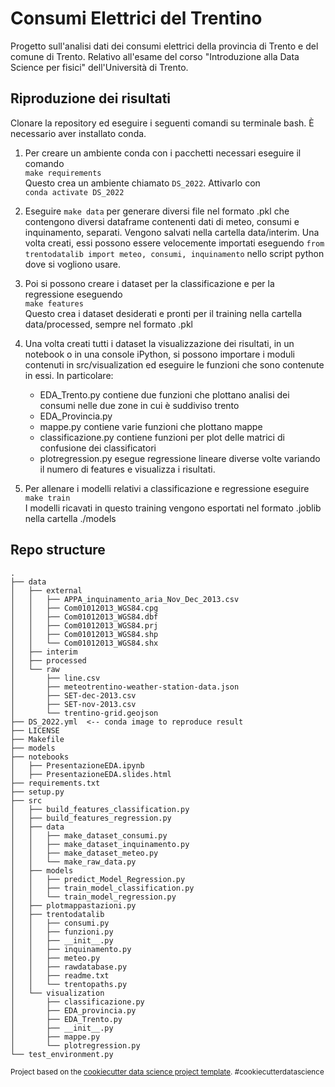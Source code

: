 Consumi Elettrici del Trentino
==============================

Progetto sull'analisi dati dei consumi elettrici della provincia di Trento e del comune di Trento.
Relativo all'esame del corso "Introduzione alla Data Science per fisici" dell'Università di Trento.

## Riproduzione dei risultati

Clonare la repository ed eseguire i seguenti comandi su terminale bash. È necessario aver installato conda.

1. Per creare un ambiente conda con i pacchetti necessari eseguire il comando <br>
	`make requirements` <br>
   Questo crea un ambiente chiamato `DS_2022`. Attivarlo con <br>
   	`conda activate DS_2022` <br>
   	
2. Eseguire `make data` per generare diversi file nel formato .pkl che contengono diversi dataframe 
    contenenti dati di meteo, consumi e inquinamento, separati. Vengono salvati nella cartella data/interim.
   Una volta creati, essi possono essere velocemente importati eseguendo
   	`from trentodatalib import meteo, consumi, inquinamento` nello script python dove si vogliono usare.

2. Poi si possono creare i dataset per la classificazione e per la regressione eseguendo <br>
	`make features` <br>
   Questo crea i dataset desiderati e pronti per il training nella cartella data/processed, sempre nel formato .pkl
   
3. Una volta creati tutti i dataset la visualizzazione dei risultati, in un notebook o in una console iPython, si possono importare i moduli contenuti in src/visualization ed eseguire le funzioni che sono contenute in essi. In particolare:
	+ EDA_Trento.py contiene due funzioni che plottano analisi dei consumi nelle due zone in cui è suddiviso trento
	+ EDA_Provincia.py
	+ mappe.py contiene varie funzioni che plottano mappe
	+ classificazione.py contiene funzioni per plot delle matrici di confusione dei classificatori
	+ plotregression.py esegue regressione lineare diverse volte variando il numero di features e visualizza i risultati.

4. Per allenare i modelli relativi a classificazione e regressione eseguire <br>
	`make train` <br>
   I modelli ricavati in questo training vengono esportati nel formato .joblib nella cartella ./models

## Repo structure
```
.
├── data
│   ├── external 
│   │   ├── APPA_inquinamento_aria_Nov_Dec_2013.csv
│   │   ├── Com01012013_WGS84.cpg
│   │   ├── Com01012013_WGS84.dbf
│   │   ├── Com01012013_WGS84.prj
│   │   ├── Com01012013_WGS84.shp
│   │   └── Com01012013_WGS84.shx
│   ├── interim
│   ├── processed
│   └── raw
│       ├── line.csv
│       ├── meteotrentino-weather-station-data.json
│       ├── SET-dec-2013.csv
│       ├── SET-nov-2013.csv
│       └── trentino-grid.geojson
├── DS_2022.yml  <-- conda image to reproduce result
├── LICENSE
├── Makefile
├── models
├── notebooks
│   ├── PresentazioneEDA.ipynb
│   ├── PresentazioneEDA.slides.html
├── requirements.txt
├── setup.py
├── src
│   ├── build_features_classification.py
│   ├── build_features_regression.py
│   ├── data
│   │   ├── make_dataset_consumi.py
│   │   ├── make_dataset_inquinamento.py
│   │   ├── make_dataset_meteo.py
│   │   └── make_raw_data.py
│   ├── models
│   │   ├── predict_Model_Regression.py
│   │   ├── train_model_classification.py
│   │   └── train_model_regression.py
│   ├── plotmappastazioni.py
│   ├── trentodatalib
│   │   ├── consumi.py
│   │   ├── funzioni.py
│   │   ├── __init__.py
│   │   ├── inquinamento.py
│   │   ├── meteo.py
│   │   ├── rawdatabase.py
│   │   ├── readme.txt
│   │   └── trentopaths.py
│   └── visualization
│       ├── classificazione.py
│       ├── EDA_provincia.py
│       ├── EDA_Trento.py
│       ├── __init__.py
│       ├── mappe.py
│       └── plotregression.py
└── test_environment.py
```



<p><small>Project based on the <a target="_blank" href="https://drivendata.github.io/cookiecutter-data-science/">cookiecutter data science project template</a>. #cookiecutterdatascience</small></p>
